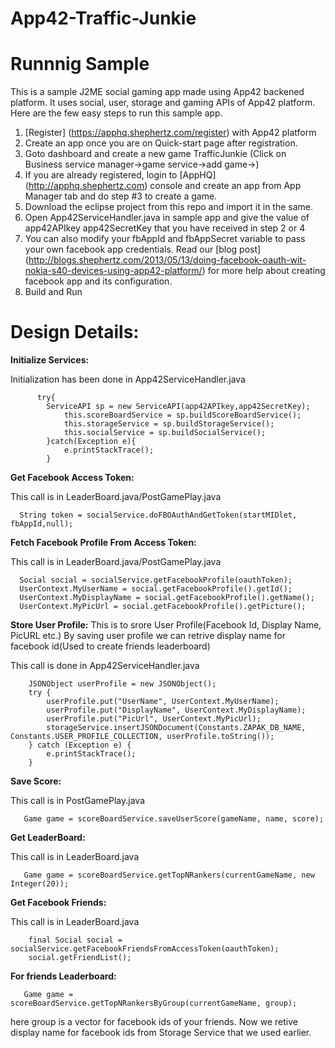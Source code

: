 App42-Traffic-Junkie
===========================

# Runnnig Sample

This is a sample J2ME social gaming app made using App42 backened platform. It uses social, user, storage and gaming APIs of App42 platform. Here are the few easy steps to run this sample app.


1. [Register] (https://apphq.shephertz.com/register) with App42 platform
2. Create an app once you are on Quick-start page after registration.
3. Goto dashboard and create a new game TrafficJunkie (Click on Business service manager->game service->add game->)
4. If you are already registered, login to [AppHQ] (http://apphq.shephertz.com) console and create an app from App Manager tab and do step #3 to create a game.
5. Download the eclipse project from this repo and import it in the same.
6. Open App42ServiceHandler.java in sample app and give the value of app42APIkey app42SecretKey that you have received in step 2 or 4
7. You can also modify your fbAppId and fbAppSecret variable to pass your own facebook app credentials. Read our [blog post] (http://blogs.shephertz.com/2013/05/13/doing-facebook-oauth-wit-nokia-s40-devices-using-app42-platform/) for more help about creating facebook app and its configuration.
7. Build and Run 



# Design Details:

__Initialize Services:__

Initialization has been done in App42ServiceHandler.java

```
      try{
	  	ServiceAPI sp = new ServiceAPI(app42APIkey,app42SecretKey);
	    	this.scoreBoardService = sp.buildScoreBoardService();
	    	this.storageService = sp.buildStorageService();
	    	this.socialService = sp.buildSocialService();
    	}catch(Exception e){
    		e.printStackTrace();
    	}
```

__Get Facebook Access Token:__

This call is in LeaderBoard.java/PostGamePlay.java 

```
  String token = socialService.doFBOAuthAndGetToken(startMIDlet, fbAppId,null);
```  
  
__Fetch Facebook Profile From Access Token:__

This call is in LeaderBoard.java/PostGamePlay.java

```
  Social social = socialService.getFacebookProfile(oauthToken);
  UserContext.MyUserName = social.getFacebookProfile().getId();
  UserContext.MyDisplayName = social.getFacebookProfile().getName();
  UserContext.MyPicUrl = social.getFacebookProfile().getPicture();
```  
  
__Store User Profile:__ 
This is to srore User Profile(Facebook Id, Display Name, PicURL etc.) 
By saving user profile we can retrive display name for facebook id(Used to create friends leaderboard)

This call is done in App42ServiceHandler.java

```
    JSONObject userProfile = new JSONObject();
    try {
        userProfile.put("UserName", UserContext.MyUserName);
        userProfile.put("DisplayName", UserContext.MyDisplayName);
        userProfile.put("PicUrl", UserContext.MyPicUrl);
        storageService.insertJSONDocument(Constants.ZAPAK_DB_NAME, Constants.USER_PROFILE_COLLECTION, userProfile.toString());
    } catch (Exception e) {
        e.printStackTrace();
    }
```
__Save Score:__

This call is in PostGamePlay.java

```
   Game game = scoreBoardService.saveUserScore(gameName, name, score);
```

__Get LeaderBoard:__ 

This call is in LeaderBoard.java 

```
   Game game = scoreBoardService.getTopNRankers(currentGameName, new Integer(20));
```

__Get Facebook Friends:__ 

This call is in LeaderBoard.java 

```
    final Social social = socialService.getFacebookFriendsFromAccessToken(oauthToken);
    social.getFriendList();
```

__For friends Leaderboard:__ 

```
   Game game = scoreBoardService.getTopNRankersByGroup(currentGameName, group);
```   
   here group is a vector for facebook ids of your friends. Now we retive display name 
   for facebook ids from Storage Service that we used earlier.
  

